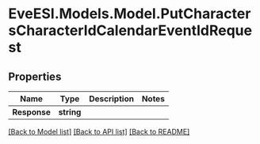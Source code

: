 # EveESI.Models.Model.PutCharactersCharacterIdCalendarEventIdRequest

## Properties

Name | Type | Description | Notes
------------ | ------------- | ------------- | -------------
**Response** | **string** |  | 

[[Back to Model list]](../README.md#documentation-for-models) [[Back to API list]](../README.md#documentation-for-api-endpoints) [[Back to README]](../README.md)

